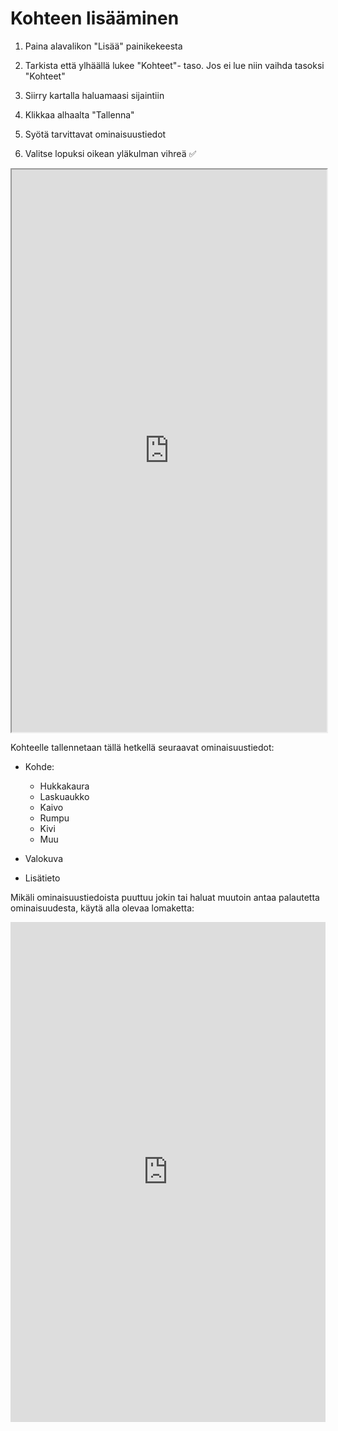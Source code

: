 # Kohteen lisääminen

1.  Paina alavalikon "Lisää" painikekeesta

2.  Tarkista että ylhäällä lukee "Kohteet"- taso. Jos ei lue niin vaihda tasoksi "Kohteet"

3.  Siirry kartalla haluamaasi sijaintiin

4.  Klikkaa alhaalta "Tallenna"

5.  Syötä tarvittavat ominaisuustiedot

6.  Valitse lopuksi oikean yläkulman vihreä ✅

<iframe src="https://drive.google.com/file/d/1kPA5kSyEu1p16B7XwNVBxHOx28aaijkx/preview" width="100%" height="900" allowfullscreen="allowfullscreen">

</iframe>

Kohteelle tallennetaan tällä hetkellä seuraavat ominaisuustiedot:

-   Kohde:

    <div>

    -   Hukkakaura<br>
    -   Laskuaukko<br>
    -   Kaivo<br>
    -   Rumpu<br>
    -   Kivi<br>
    -   Muu<br>

    </div>

-   Valokuva

-   Lisätieto

Mikäli ominaisuustiedoista puuttuu jokin tai haluat muutoin antaa palautetta ominaisuudesta, käytä alla olevaa lomaketta:

<iframe src="https://docs.google.com/forms/d/e/1FAIpQLSfsGGxcdoyVvwqIh-dGyleqlHLDa48dSnIgMMCHhSZR-pgl4Q/viewform?usp=pp_url4&amp;embedded=true" width="100%" height="800" frameborder="0" marginheight="0" marginwidth="0">

Ladataan...

</iframe>
